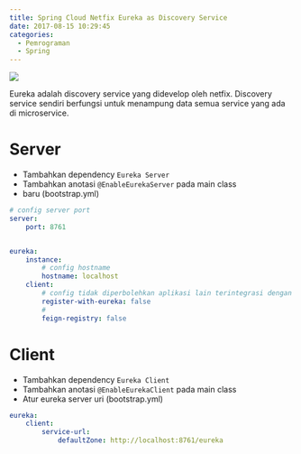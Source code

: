 ```yaml
---
title: Spring Cloud Netfix Eureka as Discovery Service
date: 2017-08-15 10:29:45
categories:
  - Pemrograman
  - Spring
---
```

![](https://stocklogos-pd.s3.amazonaws.com/styles/logo-medium-alt/logos/image/1398937767-b70129ba6592929d32c0337c3eea2880.png?itok=NBZRaOhz)

Eureka adalah discovery service yang didevelop oleh netfix. Discovery service sendiri berfungsi untuk menampung data semua service yang ada di microservice.

# Server
- Tambahkan dependency `Eureka Server`
- Tambahkan anotasi `@EnableEurekaServer` pada main class
- baru (bootstrap.yml)
```yml
# config server port
server:
    port: 8761 


eureka:
    instance:
        # config hostname
        hostname: localhost
    client:
        # config tidak diperbolehkan aplikasi lain terintegrasi dengan eureka
        register-with-eureka: false
        # 
        feign-registry: false
```

# Client
- Tambahkan dependency `Eureka Client`
- Tambahkan anotasi `@EnableEurekaClient` pada main class
- Atur eureka server uri (bootstrap.yml)
```yml
eureka:
    client: 
        service-url:
            defaultZone: http://localhost:8761/eureka
```
